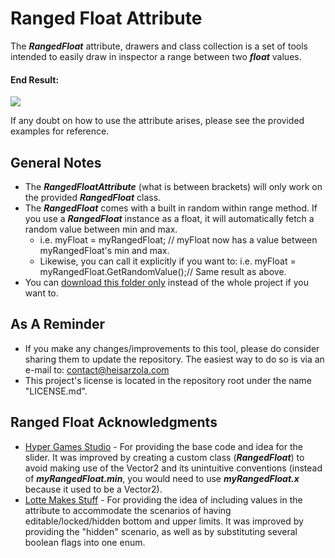# Ranged Float Attribute
The ***RangedFloat*** attribute, drawers and class collection is a set of tools intended to easily draw in inspector a range between two ***float*** values.

#### End Result:

![](https://github.com/heisarzola/Unity-Development-Tools/blob/master/Attributes/Ranged%20Float/Ranged%20Float.gif)

If any doubt on how to use the attribute arises, please see the provided examples for reference.

## General Notes
* The ***RangedFloatAttribute*** (what is between brackets) will only work on the provided ***RangedFloat*** class.
* The ***RangedFloat*** comes with a built in random within range method. If you use a ***RangedFloat*** instance as a float, it will automatically fetch a random value between min and max.
	* i.e. myFloat = myRangedFloat; // myFloat now has a value between myRangedFloat's min and max.
	* Likewise, you can call it explicitly if you want to: i.e. myFloat = myRangedFloat.GetRandomValue();// Same result as above.	
* You can [download this folder only](https://minhaskamal.github.io/DownGit/#/home?url=https://github.com/heisarzola/Unity-Development-Tools/tree/master/Attributes/Ranged%20Float) instead of the whole project if you want to.

## As A Reminder 
* If you make any changes/improvements to this tool, please do consider sharing them to update the repository. The easiest way to do so is via an e-mail to: contact@heisarzola.com
* This project's license is located in the repository root under the name "LICENSE.md".

## Ranged Float Acknowledgments

* [Hyper Games Studio](https://github.com/HyperGamesStudio/unity-minmax-slider/blob/master/Editor/MinMaxSliderDrawer.cs) - For providing the base code and idea for the slider. It was improved by creating a custom class (***RangedFloat***) to avoid making use of the Vector2 and its unintuitive conventions (instead of ***myRangedFloat.min***, you would need to use ***myRangedFloat.x*** because it used to be a Vector2).
* [Lotte Makes Stuff](https://gist.github.com/LotteMakesStuff/0de9be35044bab97cbe79b9ced695585) - For providing the idea of including values in the attribute to accommodate the scenarios of having editable/locked/hidden bottom and upper limits. It was improved by providing the "hidden" scenario, as well as by substituting several boolean flags into one enum.